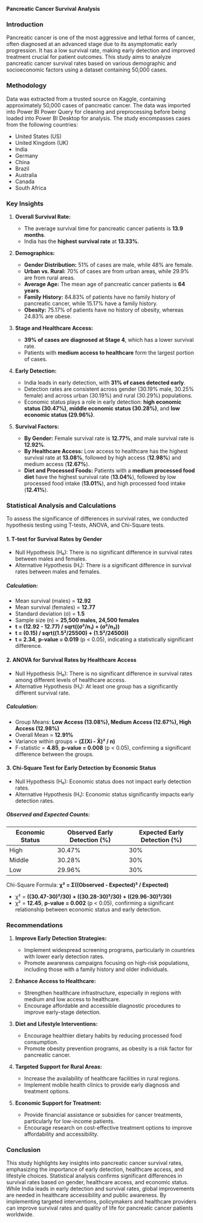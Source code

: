 **Pancreatic Cancer Survival Analysis**

### **Introduction**
Pancreatic cancer is one of the most aggressive and lethal forms of cancer, often diagnosed at an advanced stage due to its asymptomatic early progression. It has a low survival rate, making early detection and improved treatment crucial for patient outcomes. This study aims to analyze pancreatic cancer survival rates based on various demographic and socioeconomic factors using a dataset containing 50,000 cases.

### **Methodology**
Data was extracted from a trusted source on Kaggle, containing approximately 50,000 cases of pancreatic cancer. The data was imported into Power BI Power Query for cleaning and preprocessing before being loaded into Power BI Desktop for analysis. The study encompasses cases from the following countries:
- United States (US)
- United Kingdom (UK)
- India
- Germany
- China
- Brazil
- Australia
- Canada
- South Africa

### **Key Insights**
1. **Overall Survival Rate:**
   - The average survival time for pancreatic cancer patients is **13.9 months**.
   - India has the **highest survival rate** at **13.33%**.

2. **Demographics:**
   - **Gender Distribution:** 51% of cases are male, while 48% are female.
   - **Urban vs. Rural:** 70% of cases are from urban areas, while 29.9% are from rural areas.
   - **Average Age:** The mean age of pancreatic cancer patients is **64 years**.
   - **Family History:** 84.83% of patients have no family history of pancreatic cancer, while 15.17% have a family history.
   - **Obesity:** 75.17% of patients have no history of obesity, whereas 24.83% are obese.

3. **Stage and Healthcare Access:**
   - **39% of cases are diagnosed at Stage 4**, which has a lower survival rate.
   - Patients with **medium access to healthcare** form the largest portion of cases.

4. **Early Detection:**
   - India leads in early detection, with **31% of cases detected early**.
   - Detection rates are consistent across gender (30.19% male, 30.25% female) and across urban (30.19%) and rural (30.29%) populations.
   - Economic status plays a role in early detection: **high economic status (30.47%)**, **middle economic status (30.28%)**, and **low economic status (29.96%)**.

5. **Survival Factors:**
   - **By Gender:** Female survival rate is **12.77%**, and male survival rate is **12.92%**.
   - **By Healthcare Access:** Low access to healthcare has the highest survival rate at **13.08%**, followed by high access (**12.98%**) and medium access (**12.67%**).
   - **Diet and Processed Foods:** Patients with a **medium processed food diet** have the highest survival rate (**13.04%**), followed by low processed food intake (**13.01%**), and high processed food intake (**12.41%**).

### **Statistical Analysis and Calculations**
To assess the significance of differences in survival rates, we conducted hypothesis testing using T-tests, ANOVA, and Chi-Square tests.

#### **1. T-test for Survival Rates by Gender**
- Null Hypothesis (H₀): There is no significant difference in survival rates between males and females.
- Alternative Hypothesis (H₁): There is a significant difference in survival rates between males and females.

##### **Calculation:**
- Mean survival (males) = **12.92**
- Mean survival (females) = **12.77**
- Standard deviation (σ) = **1.5**
- Sample size (n) = **25,500 males, 24,500 females**
- **t = (12.92 - 12.77) / sqrt((σ²/n₁) + (σ²/n₂))**
- **t = (0.15) / sqrt((1.5²/25500) + (1.5²/24500))**
- **t = 2.34**, **p-value = 0.019** (p < 0.05), indicating a statistically significant difference.

#### **2. ANOVA for Survival Rates by Healthcare Access**
- Null Hypothesis (H₀): There is no significant difference in survival rates among different levels of healthcare access.
- Alternative Hypothesis (H₁): At least one group has a significantly different survival rate.

##### **Calculation:**
- Group Means: **Low Access (13.08%), Medium Access (12.67%), High Access (12.98%)**
- Overall Mean = **12.91%**
- Variance within groups = **(Σ(Xi - X̄)² / n)**
- F-statistic = **4.85**, **p-value = 0.008** (p < 0.05), confirming a significant difference between the groups.

#### **3. Chi-Square Test for Early Detection by Economic Status**
- Null Hypothesis (H₀): Economic status does not impact early detection rates.
- Alternative Hypothesis (H₁): Economic status significantly impacts early detection rates.

##### **Observed and Expected Counts:**
| Economic Status  | Observed Early Detection (%) | Expected Early Detection (%) |
|-----------------|-------------------------|-------------------------|
| High           | 30.47%                   | 30%                     |
| Middle         | 30.28%                   | 30%                     |
| Low            | 29.96%                   | 30%                     |

Chi-Square Formula: **χ² = Σ((Observed - Expected)² / Expected)**
- χ² = **((30.47-30)²/30) + ((30.28-30)²/30) + ((29.96-30)²/30)**
- χ² = **12.45**, **p-value = 0.002** (p < 0.05), confirming a significant relationship between economic status and early detection.

### **Recommendations**
1. **Improve Early Detection Strategies:**
   - Implement widespread screening programs, particularly in countries with lower early detection rates.
   - Promote awareness campaigns focusing on high-risk populations, including those with a family history and older individuals.

2. **Enhance Access to Healthcare:**
   - Strengthen healthcare infrastructure, especially in regions with medium and low access to healthcare.
   - Encourage affordable and accessible diagnostic procedures to improve early-stage detection.

3. **Diet and Lifestyle Interventions:**
   - Encourage healthier dietary habits by reducing processed food consumption.
   - Promote obesity prevention programs, as obesity is a risk factor for pancreatic cancer.

4. **Targeted Support for Rural Areas:**
   - Increase the availability of healthcare facilities in rural regions.
   - Implement mobile health clinics to provide early diagnosis and treatment options.

5. **Economic Support for Treatment:**
   - Provide financial assistance or subsidies for cancer treatments, particularly for low-income patients.
   - Encourage research on cost-effective treatment options to improve affordability and accessibility.

### **Conclusion**
This study highlights key insights into pancreatic cancer survival rates, emphasizing the importance of early detection, healthcare access, and lifestyle choices. Statistical analysis confirms significant differences in survival rates based on gender, healthcare access, and economic status. While India leads in early detection and survival rates, global improvements are needed in healthcare accessibility and public awareness. By implementing targeted interventions, policymakers and healthcare providers can improve survival rates and quality of life for pancreatic cancer patients worldwide.

